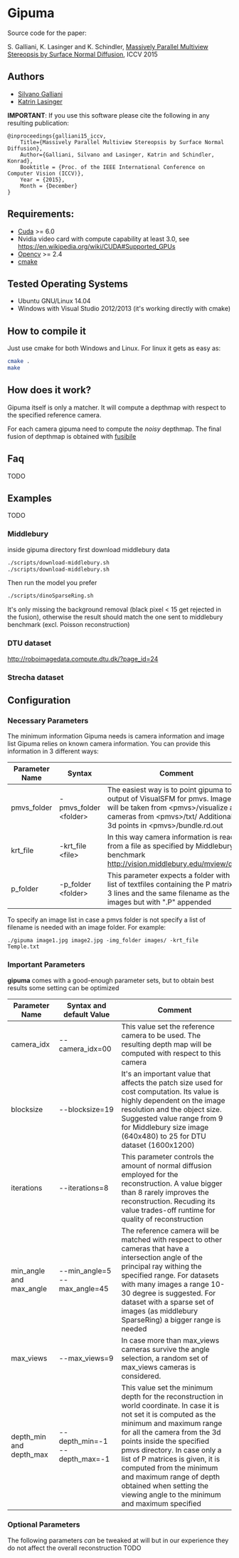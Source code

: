 # Gipuma


Source code for the paper:

S. Galliani, K. Lasinger and K. Schindler, [Massively Parallel Multiview Stereopsis by Surface Normal Diffusion](http://www.prs.igp.ethz.ch/content/dam/ethz/special-interest/baug/igp/photogrammetry-remote-sensing-dam/documents/pdf/galliani-lasinger-iccv15.pdf), ICCV 2015

## Authors
- [Silvano Galliani](silvano.galliani@geod.baug.ethz.ch)
- [Katrin Lasinger](katrin.lasinger@geod.baug.ethz.ch)


**IMPORTANT**: If you use this software please cite the following in any resulting publication:
```
@inproceedings{galliani15_iccv,
    Title={Massively Parallel Multiview Stereopsis by Surface Normal Diffusion},
    Author={Galliani, Silvano and Lasinger, Katrin and Schindler, Konrad},
    Booktitle = {Proc. of the IEEE International Conference on Computer Vision (ICCV)},
    Year = {2015},
    Month = {December}
}
```

## Requirements:
 - [Cuda](https://developer.nvidia.com/cuda-downloads) >= 6.0
 - Nvidia video card with compute capability at least 3.0, see https://en.wikipedia.org/wiki/CUDA#Supported_GPUs
 - [Opencv](http://opencv.org) >= 2.4
 - [cmake](http://cmake.org)
 
## Tested Operating Systems
 - Ubuntu GNU/Linux 14.04
 - Windows with Visual Studio 2012/2013 (it's working directly with cmake)

## How to compile it
Just use cmake for both Windows and Linux.
For linux it gets as easy as:
```bash
cmake .
make
```

## How does it work?
Gipuma itself is only a matcher. It will compute a depthmap with respect to the specified reference camera.

For each camera gipuma need to compute the _noisy_ depthmap. The final fusion of depthmap is obtained with [fusibile](https://github.com/kysucix/fusibile)

## Faq
 TODO
## Examples
 TODO
### Middlebury
 inside gipuma directory first download middlebury data
 ```bash
 ./scripts/download-middlebury.sh
 ./scripts/download-middlebury.sh
 ```
 Then run the model you prefer
 ```bash
 ./scripts/dinoSparseRing.sh
 ```
 It's only missing the background removal (black pixel < 15 get rejected in the fusion), otherwise the result should match
 the one sent to middlebury benchmark (excl. Poisson reconstruction)


### DTU dataset
http://roboimagedata.compute.dtu.dk/?page_id=24
### Strecha dataset
## Configuration

### Necessary Parameters
The minimum information Gipuma needs is camera information and image list
Gipuma relies on known camera information. You can provide this information in 3 different ways:

| Parameter Name | Syntax | Comment |
| -------------- | --------------------------------- | --------------- |
| pmvs_folder | -pmvs_folder \<folder\> | The easiest way is to point gipuma to the output of VisualSFM for pmvs. Images will be taken from \<pmvs\>/visualize and cameras from \<pmvs\>/txt/ Additionally 3d points in \<pmvs\>/bundle.rd.out |
| krt_file | -krt_file \<file\> | In this way camera information is read from a file as specified by Middlebury benchmark http://vision.middlebury.edu/mview/data/ |
| p_folder | -p_folder \<folder\> | This parameter expects a folder with a list of textfiles containing the P matrix on 3 lines and the same filename as the images but with ".P" appended |

To specify an image list in case a pmvs folder is not specify a list of filename is needed with an image folder.
For example:
```
./gipuma image1.jpg image2.jpg -img_folder images/ -krt_file Temple.txt
```

### Important Parameters
 **gipuma** comes with a good-enough parameter sets, but to obtain best results some setting can be optimized


| Parameter Name | Syntax and default Value | Comment |
| -------------- | ------------------------ | --------------- |
| camera_idx | --camera_idx=00 | This value set the reference camera to be used. The resulting depth map will be computed with respect to this camera |
| blocksize | --blocksize=19 | It's an important value that affects the patch size used for cost computation. Its value is highly dependent on the image resolution and the object size. Suggested value range from 9 for Middlebury size image (640x480) to 25 for DTU dataset (1600x1200) |
| iterations | --iterations=8 | This parameter controls the amount of normal diffusion employed for the reconstruction. A value bigger than 8 rarely improves the reconstruction. Recuding its value trades-off runtime for quality of reconstruction |
| min_angle and max_angle | --min_angle=5 --max_angle=45 | The reference camera will be matched with respect to other cameras that have a intersection angle of the principal ray withing the specified range. For datasets with many images a range 10-30 degree is suggested. For dataset with a sparse set of images (as middlebury SparseRing) a bigger range is needed |
| max_views | --max_views=9 | In case more than max_views cameras survive the angle selection, a random set of max_views cameras is considered. |
| depth_min and depth_max | --depth_min=-1 --depth_max=-1 | This value set the minimum depth for the reconstruction in world coordinate. In case it is not set it is computed as the minimum and maximum range for all the camera from the 3d points inside the specified pmvs directory. In case only a list of P matrices is given, it is computed from the minimum and maximum range of depth obtained when setting the viewing angle to the minimum and maximum specified |

### Optional Parameters
 The following parameters _can_ be tweaked at will but in our experience they do not affect the overall reconstruction
 TODO
